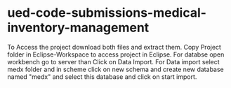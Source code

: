 # ued-code-submissions-medical-inventory-management
To Access the project download both files and extract them.
Copy Project folder in Eclipse-Workspace to access project in Eclipse.
For databse open workbench go to server than Click on Data Import. 
For Data import select medx folder and in scheme click on new schema and create new database named "medx" and select this database and click on start import.
